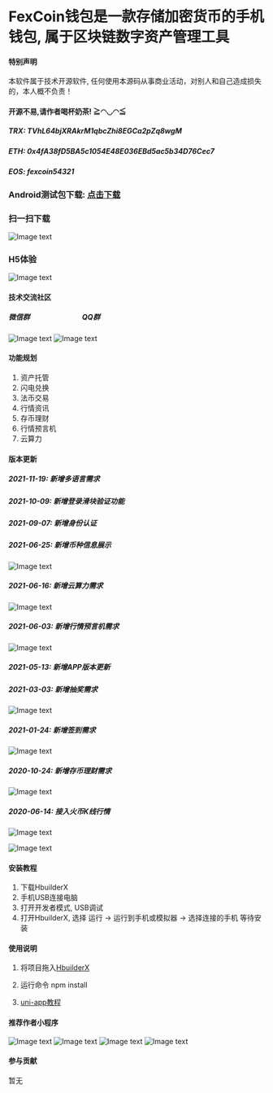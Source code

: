 # FexCoin钱包是一款存储加密货币的手机钱包, 属于区块链数字资产管理工具

#### 特别声明
本软件属于技术开源软件, 任何使用本源码从事商业活动，对别人和自己造成损失的，本人概不负责！

#### 开源不易,请作者喝杯奶茶! ≧◠◡◠≦
##### TRX: TVhL64bjXRAkrM1qbcZhi8EGCa2pZq8wgM
##### ETH: 0x4fA38fD5BA5c1054E48E036EBd5ac5b34D76Cec7
##### EOS: fexcoin54321

### Android测试包下载: [点击下载](https://fexcoin.oss-cn-shenzhen.aliyuncs.com/upload/apk/fexcoin.apk)

### 扫一扫下载
![Image text](https://shkj1994.oss-cn-shenzhen.aliyuncs.com/images/qrcode.png) 

### H5体验
![Image text](https://globalcoin.oss-cn-hongkong.aliyuncs.com/upload/images/qrcode.png) 

#### 技术交流社区

##### 微信群 &nbsp;&nbsp;&nbsp;&nbsp;&nbsp;&nbsp;&nbsp;&nbsp;&nbsp;&nbsp;&nbsp;&nbsp;&nbsp;&nbsp;&nbsp;&nbsp;&nbsp;&nbsp;&nbsp;&nbsp;&nbsp;&nbsp;&nbsp;&nbsp;&nbsp;&nbsp;&nbsp;&nbsp;&nbsp;&nbsp;QQ群
![Image text](https://miniboxs.oss-cn-shenzhen.aliyuncs.com/wallet/wechat_qrcode.jpg) 
![Image text](https://miniboxs.oss-cn-shenzhen.aliyuncs.com/wallet/qq_qrcode.jpg) 


#### 功能规划
1. 资产托管
2. 闪电兑换
3. 法币交易
4. 行情资讯
5. 存币理财
6. 行情预言机
7. 云算力

#### 版本更新

##### 2021-11-19: 新增多语言需求

##### 2021-10-09: 新增登录滑块验证功能

##### 2021-09-07: 新增身份认证

##### 2021-06-25: 新增币种信息展示
![Image text](https://miniboxs.oss-cn-shenzhen.aliyuncs.com/wallet/19.jpeg) 

##### 2021-06-16: 新增云算力需求
![Image text](https://miniboxs.oss-cn-shenzhen.aliyuncs.com/wallet/18.jpg) 

##### 2021-06-03: 新增行情预言机需求
![Image text](https://miniboxs.oss-cn-shenzhen.aliyuncs.com/wallet/17.jpeg) 

##### 2021-05-13: 新增APP版本更新

##### 2021-03-03: 新增抽奖需求
![Image text](https://miniboxs.oss-cn-shenzhen.aliyuncs.com/wallet/16.jpeg) 

##### 2021-01-24: 新增签到需求
![Image text](https://miniboxs.oss-cn-shenzhen.aliyuncs.com/wallet/15.jpeg) 

##### 2020-10-24: 新增存币理财需求
![Image text](https://miniboxs.oss-cn-shenzhen.aliyuncs.com/wallet/13.jpg) 

##### 2020-06-14: 接入火币K线行情
![Image text](https://miniboxs.oss-cn-shenzhen.aliyuncs.com/wallet/12.jpg) 

![Image text](https://miniboxs.oss-cn-shenzhen.aliyuncs.com/wallet/fexcoin.jpg) 


#### 安装教程

1. 下载HbuilderX
2. 手机USB连接电脑
3. 打开开发者模式, USB调试
4. 打开HbuilderX, 选择 运行 -> 运行到手机或模拟器 -> 选择连接的手机  等待安装

#### 使用说明

1. 将项目拖入[HbuilderX](http://www.dcloud.io/hbuilderx.html) 
2. 运行命令 
   npm install
   
3. [uni-app教程](https://uniapp.dcloud.io) 


#### 推荐作者小程序
![Image text](https://miniboxs.oss-cn-shenzhen.aliyuncs.com/wallet/appbox.jpg) 
![Image text](https://shkj1994.oss-cn-shenzhen.aliyuncs.com/gh_1c63fd731ccc_430.jpg) 
![Image text](https://shkj1994.oss-cn-shenzhen.aliyuncs.com/gh_a79c05053be4_430.jpg) 
![Image text](https://shkj1994.oss-cn-shenzhen.aliyuncs.com/gh_4264e951ad60_430.jpg) 

#### 参与贡献

暂无

